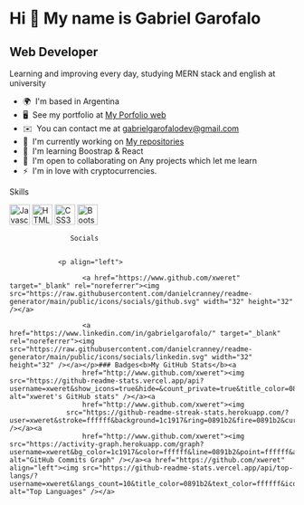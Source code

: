Hi 👋 My name is Gabriel Garofalo
=================================

Web Developer
-------------

Learning and improving every day, studying MERN stack and english at university

*   🌍  I'm based in Argentina
*   🖥️  See my portfolio at [My Porfolio web](http://xweret.github.io/gabrielGarofalo/)
*   ✉️  You can contact me at [gabrielgarofalodev@gmail.com](mailto:gabrielgarofalodev@gmail.com)
*   🚀  I'm currently working on [My repositories](http://github.com/xweret?tab=repositories)
*   🧠  I'm learning Boostrap & React
*   🤝  I'm open to collaborating on Any projects which let me learn
*   ⚡  I'm in love with cryptocurrencies.

Skills<p align="left">
                                <a href="https://developer.mozilla.org/en-US/docs/Web/JavaScript" target="_blank" rel="noreferrer"><img src="https://raw.githubusercontent.com/danielcranney/readme-generator/main/public/icons/skills/javascript-colored.svg" width="36" height="36" alt="Javascript" /></a>
                                <a href="https://developer.mozilla.org/en-US/docs/Glossary/HTML5" target="_blank" rel="noreferrer"><img src="https://raw.githubusercontent.com/danielcranney/readme-generator/main/public/icons/skills/html5-colored.svg" width="36" height="36" alt="HTML5" /></a>
                                <a href="https://www.w3.org/TR/CSS/#css" target="_blank" rel="noreferrer"><img src="https://raw.githubusercontent.com/danielcranney/readme-generator/main/public/icons/skills/css3-colored.svg" width="36" height="36" alt="CSS3" /></a>
                                <a href="https://getbootstrap.com/" target="_blank" rel="noreferrer"><img src="https://raw.githubusercontent.com/danielcranney/readme-generator/main/public/icons/skills/bootstrap-colored.svg" width="36" height="36" alt="Bootstrap" /></a>
                    </p>
                    
                   Socials
                  
                  
                <p align="left">
                          
                      <a href="https://www.github.com/xweret" target="_blank" rel="noreferrer"><img src="https://raw.githubusercontent.com/danielcranney/readme-generator/main/public/icons/socials/github.svg" width="32" height="32" /></a>
                          
                      <a href="https://www.linkedin.com/in/gabrielgarofalo/" target="_blank" rel="noreferrer"><img src="https://raw.githubusercontent.com/danielcranney/readme-generator/main/public/icons/socials/linkedin.svg" width="32" height="32" /></a></p>### Badges<b>My GitHub Stats</b><a
                      href="http://www.github.com/xweret"><img src="https://github-readme-stats.vercel.app/api?username=xweret&show_icons=true&hide=&count_private=true&title_color=0891b2&text_color=ffffff&icon_color=0891b2&bg_color=1c1917&hide_border=true&show_icons=true" alt="xweret's GitHub stats" /></a><a
                      href="http://www.github.com/xweret"><img
                  src="https://github-readme-streak-stats.herokuapp.com/?user=xweret&stroke=ffffff&background=1c1917&ring=0891b2&fire=0891b2&currStreakNum=ffffff&currStreakLabel=0891b2&sideNums=ffffff&sideLabels=ffffff&dates=ffffff&hide_border=true" /></a><a
                      href="http://www.github.com/xweret"><img src="https://activity-graph.herokuapp.com/graph?username=xweret&bg_color=1c1917&color=ffffff&line=0891b2&point=ffffff&area_color=1c1917&area=true&hide_border=true&custom_title=GitHub%20Commits%20Graph" alt="GitHub Commits Graph" /></a><a href="https://github.com/xweret" align="left"><img src="https://github-readme-stats.vercel.app/api/top-langs/?username=xweret&langs_count=10&title_color=0891b2&text_color=ffffff&icon_color=0891b2&bg_color=1c1917&hide_border=true&locale=en&custom_title=Top%20%Languages" alt="Top Languages" /></a>
